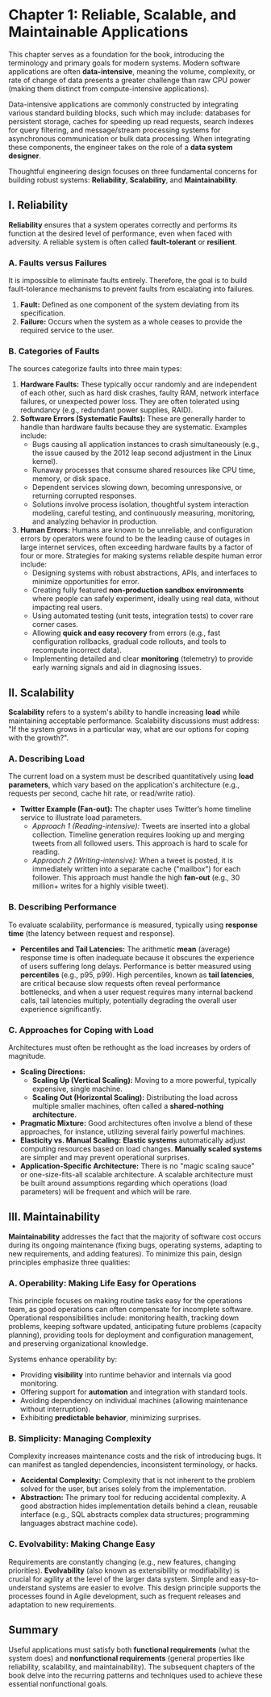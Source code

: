 # Chapter 1: Reliable, Scalable, and Maintainable Applications

This chapter serves as a foundation for the book, introducing the terminology and primary goals for modern systems. Modern software applications are often **data-intensive**, meaning the volume, complexity, or rate of change of data presents a greater challenge than raw CPU power (making them distinct from compute-intensive applications).

Data-intensive applications are commonly constructed by integrating various standard building blocks, such which may include: databases for persistent storage, caches for speeding up read requests, search indexes for query filtering, and message/stream processing systems for asynchronous communication or bulk data processing. When integrating these components, the engineer takes on the role of a **data system designer**.

Thoughtful engineering design focuses on three fundamental concerns for building robust systems: **Reliability**, **Scalability**, and **Maintainability**.

## I. Reliability

**Reliability** ensures that a system operates correctly and performs its function at the desired level of performance, even when faced with adversity. A reliable system is often called **fault-tolerant** or **resilient**.

### A. Faults versus Failures
It is impossible to eliminate faults entirely. Therefore, the goal is to build fault-tolerance mechanisms to prevent faults from escalating into failures.
1.  **Fault:** Defined as one component of the system deviating from its specification.
2.  **Failure:** Occurs when the system as a whole ceases to provide the required service to the user.

### B. Categories of Faults

The sources categorize faults into three main types:

1.  **Hardware Faults:** These typically occur randomly and are independent of each other, such as hard disk crashes, faulty RAM, network interface failures, or unexpected power loss. They are often tolerated using redundancy (e.g., redundant power supplies, RAID).
2.  **Software Errors (Systematic Faults):** These are generally harder to handle than hardware faults because they are systematic. Examples include:
    *   Bugs causing all application instances to crash simultaneously (e.g., the issue caused by the 2012 leap second adjustment in the Linux kernel).
    *   Runaway processes that consume shared resources like CPU time, memory, or disk space.
    *   Dependent services slowing down, becoming unresponsive, or returning corrupted responses.
    *   Solutions involve process isolation, thoughtful system interaction modeling, careful testing, and continuously measuring, monitoring, and analyzing behavior in production.
3.  **Human Errors:** Humans are known to be unreliable, and configuration errors by operators were found to be the leading cause of outages in large internet services, often exceeding hardware faults by a factor of four or more. Strategies for making systems reliable despite human error include:
    *   Designing systems with robust abstractions, APIs, and interfaces to minimize opportunities for error.
    *   Creating fully featured **non-production sandbox environments** where people can safely experiment, ideally using real data, without impacting real users.
    *   Using automated testing (unit tests, integration tests) to cover rare corner cases.
    *   Allowing **quick and easy recovery** from errors (e.g., fast configuration rollbacks, gradual code rollouts, and tools to recompute incorrect data).
    *   Implementing detailed and clear **monitoring** (telemetry) to provide early warning signals and aid in diagnosing issues.

## II. Scalability

**Scalability** refers to a system's ability to handle increasing **load** while maintaining acceptable performance. Scalability discussions must address: "If the system grows in a particular way, what are our options for coping with the growth?".

### A. Describing Load
The current load on a system must be described quantitatively using **load parameters**, which vary based on the application's architecture (e.g., requests per second, cache hit rate, or read/write ratio).

*   **Twitter Example (Fan-out):** The chapter uses Twitter’s home timeline service to illustrate load parameters.
    *   *Approach 1 (Reading-intensive):* Tweets are inserted into a global collection. Timeline generation requires looking up and merging tweets from all followed users. This approach is hard to scale for reading.
    *   *Approach 2 (Writing-intensive):* When a tweet is posted, it is immediately written into a separate cache ("mailbox") for each follower. This approach must handle the high **fan-out** (e.g., 30 million+ writes for a highly visible tweet).

### B. Describing Performance

To evaluate scalability, performance is measured, typically using **response time** (the latency between request and response).

*   **Percentiles and Tail Latencies:** The arithmetic **mean** (average) response time is often inadequate because it obscures the experience of users suffering long delays. Performance is better measured using **percentiles** (e.g., p95, p99). High percentiles, known as **tail latencies**, are critical because slow requests often reveal performance bottlenecks, and when a user request requires many internal backend calls, tail latencies multiply, potentially degrading the overall user experience significantly.

### C. Approaches for Coping with Load
Architectures must often be rethought as the load increases by orders of magnitude.

*   **Scaling Directions:**
    *   **Scaling Up (Vertical Scaling):** Moving to a more powerful, typically expensive, single machine.
    *   **Scaling Out (Horizontal Scaling):** Distributing the load across multiple smaller machines, often called a **shared-nothing architecture**.
*   **Pragmatic Mixture:** Good architectures often involve a blend of these approaches, for instance, utilizing several fairly powerful machines.
*   **Elasticity vs. Manual Scaling:** **Elastic systems** automatically adjust computing resources based on load changes. **Manually scaled systems** are simpler and may prevent operational surprises.
*   **Application-Specific Architecture:** There is no "magic scaling sauce" or one-size-fits-all scalable architecture. A scalable architecture must be built around assumptions regarding which operations (load parameters) will be frequent and which will be rare.

## III. Maintainability

**Maintainability** addresses the fact that the majority of software cost occurs during its ongoing maintenance (fixing bugs, operating systems, adapting to new requirements, and adding features). To minimize this pain, design principles emphasize three qualities:

### A. Operability: Making Life Easy for Operations
This principle focuses on making routine tasks easy for the operations team, as good operations can often compensate for incomplete software. Operational responsibilities include: monitoring health, tracking down problems, keeping software updated, anticipating future problems (capacity planning), providing tools for deployment and configuration management, and preserving organizational knowledge.

Systems enhance operability by:
*   Providing **visibility** into runtime behavior and internals via good monitoring.
*   Offering support for **automation** and integration with standard tools.
*   Avoiding dependency on individual machines (allowing maintenance without interruption).
*   Exhibiting **predictable behavior**, minimizing surprises.

### B. Simplicity: Managing Complexity
Complexity increases maintenance costs and the risk of introducing bugs. It can manifest as tangled dependencies, inconsistent terminology, or hacks.

*   **Accidental Complexity:** Complexity that is not inherent to the problem solved for the user, but arises solely from the implementation.
*   **Abstraction:** The primary tool for reducing accidental complexity. A good abstraction hides implementation details behind a clean, reusable interface (e.g., SQL abstracts complex data structures; programming languages abstract machine code).

### C. Evolvability: Making Change Easy
Requirements are constantly changing (e.g., new features, changing priorities). **Evolvability** (also known as extensibility or modifiability) is crucial for agility at the level of the larger data system. Simple and easy-to-understand systems are easier to evolve. This design principle supports the processes found in Agile development, such as frequent releases and adaptation to new requirements.

## Summary

Useful applications must satisfy both **functional requirements** (what the system does) and **nonfunctional requirements** (general properties like reliability, scalability, and maintainability). The subsequent chapters of the book delve into the recurring patterns and techniques used to achieve these essential nonfunctional goals.
